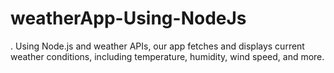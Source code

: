 # weatherApp-Using-NodeJs
. Using Node.js and weather APIs, our app fetches and displays current weather conditions, including temperature, humidity, wind speed, and more.
